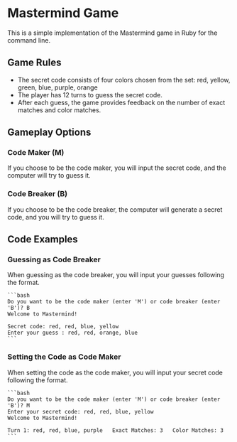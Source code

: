 # Mastermind Game

This is a simple implementation of the Mastermind game in Ruby for the command line.

## Game Rules

- The secret code consists of four colors chosen from the set: red, yellow, green, blue, purple, orange
- The player has 12 turns to guess the secret code.
- After each guess, the game provides feedback on the number of exact matches and color matches.

## Gameplay Options

### Code Maker (M)

If you choose to be the code maker, you will input the secret code, and the computer will try to guess it.

### Code Breaker (B)

If you choose to be the code breaker, the computer will generate a secret code, and you will try to guess it.

## Code Examples

### Guessing as Code Breaker

When guessing as the code breaker, you will input your guesses following the format.

    ```bash
    Do you want to be the code maker (enter 'M') or code breaker (enter 'B')? B
    Welcome to Mastermind!

    Secret code: red, red, blue, yellow
    Enter your guess : red, red, orange, blue 
    ```

### Setting the Code as Code Maker

When setting the code as the code maker, you will input your secret code following the format.

    ```bash
    Do you want to be the code maker (enter 'M') or code breaker (enter 'B')? M
    Enter your secret code: red, red, blue, yellow
    Welcome to Mastermind!

    Turn 1: red, red, blue, purple   Exact Matches: 3   Color Matches: 3
    ```